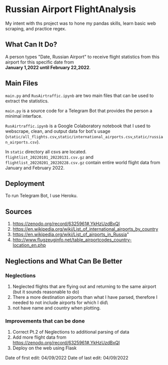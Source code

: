 # Russian Airport FlightAnalysis

My intent with ths project was to hone my pandas skills, learn basic web scraping, and practice regex.

## What Can It Do?

A person types "Date, Russian Airport" to receive flight statistics from this airport for this specific date from \
__January 1,2022 until February 22,2022__.

## Main Files

`main.py` and `RusAirtraffic.ipynb` are two main files that can be used to extract the statistics.

`main.py` is a source code for a Telegram Bot that provides the person a minimal interface.

`RusAirtraffic.ipynb` is a Google Colaboratory notebook that I used to webscrape, clean, and output data for bot's usage\
(`static/all_flights.csv`,`static/international_airports.csv`,`static/russian_airports.csv`).

In `static` directory all csvs are located.
`flightlist_20220101_20220131.csv.gz` and `flightlist_20220201_20220228.csv.gz` contain entire world flight data from\
January and February 2022.

## Deployment

To run Telegram Bot, I use Heroku.


## Sources
1. https://zenodo.org/record/6325961#.YkHzUzdBxQI
2. https://en.wikipedia.org/wiki/List_of_international_airports_by_country
3. https://en.wikipedia.org/wiki/List_of_airports_in_Russia"
4. http://www.flugzeuginfo.net/table_airportcodes_country-location_en.php

## Neglections and What Can Be Better

### Neglections

1. Neglected flights that are flying out and returning to the same airport (but it sounds reasonable to do)
2. There a more destination airports than what I have parsed, therefore I needed to not include airports for which I did\
3. not have name and country when plotting.

### Improvements that can be done
1. Correct Pt.2 of Neglections to additional parsing of data
2. Add more flight data from https://zenodo.org/record/6325961#.YkHzUzdBxQI
3. Deploy on the web using Flask 

Date of first edit: 04/09/2022
Date of last edit: 04/09/2022